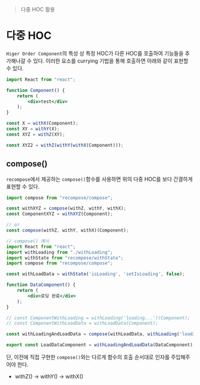 > 다중 HOC 활용

# 다중 HOC
`Higer Order Component`의 특성 상 특정 HOC가 다른 HOC를 호출하여 기능들을 추가해나갈 수 있다.
이러한 요소를 currying 기법을 통해 호출하면 아래와 같이 표현할 수 있다.

```jsx
import React from "react";

function Component() {
    return (
        <div>test</div>
    );
}

const X = withX(Component);
const XY = withY(X);
const XYZ = withZ(XY);

const XYZ2 = withZ(withY(withX(Component)));
```

## compose()
`recompose`에서 제공하는 `compose()`함수를 사용하면 위의 다중 HOC를 보다 간결하게 표현할 수 있다.

```jsx
import compose from "recompose/compose";

const withXYZ = compose(withZ, withY, withX);
const ComponentXYZ = withXYZ(Component);

// or
const compose(withZ, withY, withX)(Component);
```

```jsx
// compose() 예시
import React from "react";
import withLoading from "./withLoading";
import withState from "recompose/withState";
import compose from "recompose/compose";

const withLoadData = withState('isLoading', 'setIsLoading', false);

function DataComponent() {
    return (
        <div>로딩 완료</div>
    );
}

// const ComponentWithLoading = withLoading('loading...')(Component);
// const ComponentWithLoadData = withLoadData(Component);

const withLoadingAndLoadData = compose(withLoadData, withLoading('loading...'));

export const LoadDataComponent = withLoadingAndLoadData(DataComponent);
```

단, 이전에 직접 구현한 `compose()`와는 다르게 함수의 호출 순서대로 인자를 주입해주어야 한다.
- withZ() -> withY() -> withX()
